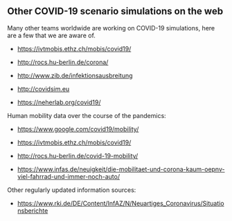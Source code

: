 ## Other COVID-19 scenario simulations on the web

Many other teams worldwide are working on COVID-19 simulations, here are a few that we are aware of.

- https://ivtmobis.ethz.ch/mobis/covid19/

- http://rocs.hu-berlin.de/corona/

- http://www.zib.de/infektionsausbreitung

- http://covidsim.eu

- https://neherlab.org/covid19/

Human mobility data over the course of the pandemics:

- https://www.google.com/covid19/mobility/

- https://ivtmobis.ethz.ch/mobis/covid19/

- http://rocs.hu-berlin.de/covid-19-mobility/

- https://www.infas.de/neuigkeit/die-mobilitaet-und-corona-kaum-oepnv-viel-fahrrad-und-immer-noch-auto/

Other regularly updated information sources:

- https://www.rki.de/DE/Content/InfAZ/N/Neuartiges_Coronavirus/Situationsberichte
